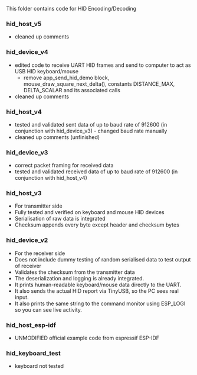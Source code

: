 This folder contains code for HID Encoding/Decoding

### hid_host_v5
* cleaned up comments

### hid_device_v4
* edited code to receive UART HID frames and send to computer to act as USB HID keyboard/mouse
  * remove app_send_hid_demo block, mouse_draw_square_next_delta(), constants DISTANCE_MAX, DELTA_SCALAR and its associated calls
* cleaned up comments

### hid_host_v4
* tested and validated sent data of up to baud rate of 912600 (in conjunction with hid_device_v3) - changed baud rate manually
* cleaned up comments (unfinished)

### hid_device_v3
* correct packet framing for received data
* tested and validated received data of up to baud rate of 912600 (in conjunction with hid_host_v4)

### hid_host_v3
* For transmitter side
* Fully tested and verified on keyboard and mouse HID devices
* Serialisation of raw data is integrated
* Checksum appends every byte except header and checksum bytes

### hid_device_v2
* For the receiver side
* Does not include dummy testing of random serialised data to test output of receiver
* Validates the checksum from the transmitter data
* The deserialization and logging is already integrated.
* It prints human-readable keyboard/mouse data directly to the UART.
* It also sends the actual HID report via TinyUSB, so the PC sees real input.
* It also prints the same string to the command monitor using ESP_LOGI so you can see live activity.

### hid_host_esp-idf
* UNMODIFIED official example code from espressif ESP-IDF

### hid_keyboard_test
* keyboard not tested
